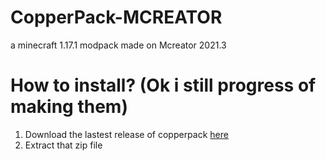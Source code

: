 # CopperPack-MCREATOR
a minecraft 1.17.1 modpack made on Mcreator 2021.3

# How to install? (Ok i still progress of making them)
1. Download the lastest release of copperpack [here](https://github.com/khuonghoanghuy/CopperPack-MCREATOR/releases)
2. Extract that zip file
